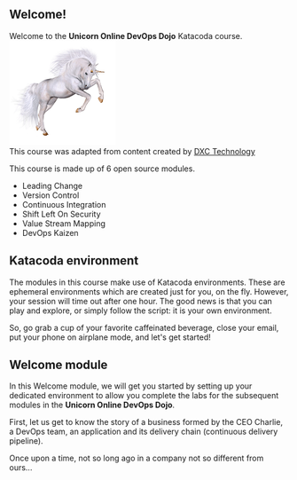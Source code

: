## Welcome!

Welcome to the **Unicorn Online DevOps Dojo** Katacoda course.  
![unicorn](../../assets/online-devops-dojo/welcome/Unicorn1.png)  
This course was adapted from content created by [DXC Technology](https://dxc-technology.github.io/about-devops-dojo/)  

This course is made up of 6 open source modules.  

* Leading Change  
* Version Control  
* Continuous Integration  
* Shift Left On Security  
* Value Stream Mapping  
* DevOps Kaizen  

## Katacoda environment  

The modules in this course make use of Katacoda environments. These are ephemeral environments which are created just for you, on the fly. However, your session will time out after one hour. The good news is that you can play and explore, or simply follow the script: it is your own environment.  

So, go grab a cup of your favorite caffeinated beverage, close your email, put your phone on airplane mode, and let's get started!  

## Welcome module

In this Welcome module, we will get you started by setting up your dedicated environment to allow you complete the labs for the subsequent modules in the **Unicorn Online DevOps Dojo**.  

First, let us get to know the story of a business formed by the CEO Charlie, a DevOps team, an application and its
delivery chain (continuous delivery pipeline).  

Once upon a time, not so long ago in a company not so different from ours...  
